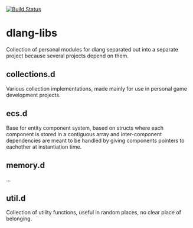 [![Build Status](https://travis-ci.org/profan/dlang-libs.svg?branch=master)](https://travis-ci.org/profan/dlang-libs)

dlang-libs
===============
Collection of personal modules for dlang separated out into a separate project because several projects depend on them.

collections.d
---------------
Various collection implementations, made mainly for use in personal game development projects.

ecs.d
---------------
Base for entity component system, based on structs where each component is stored in a contiguous array and inter-component dependencies are meant to be handled by giving components pointers to eachother at instantiation time.

memory.d
---------------
...

util.d
---------------
Collection of utility functions, useful in random places, no clear place of belonging.
